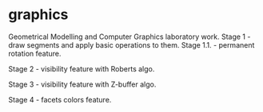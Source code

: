 # graphics
Geometrical Modelling and Computer Graphics laboratory work.
Stage 1 - draw segments and apply basic operations to them.
Stage 1.1. - permanent rotation feature.

Stage 2 - visibility feature with Roberts algo.

Stage 3 - visibility feature with Z-buffer algo.

Stage 4 - facets colors feature.
